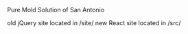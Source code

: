 Pure Mold Solution of San Antonio

old jQuery site located in /site/
new React site located in /src/
